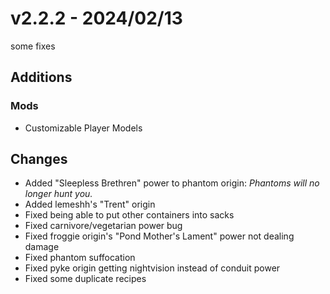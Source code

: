 # v2.2.2 - 2024/02/13
some fixes

## **Additions**
### **Mods**
- Customizable Player Models

## **Changes**
- Added "Sleepless Brethren" power to phantom origin: *Phantoms will no longer hunt you.*
- Added lemeshh's "Trent" origin
- Fixed being able to put other containers into sacks
- Fixed carnivore/vegetarian power bug
- Fixed froggie origin's "Pond Mother's Lament" power not dealing damage
- Fixed phantom suffocation
- Fixed pyke origin getting nightvision instead of conduit power
- Fixed some duplicate recipes
